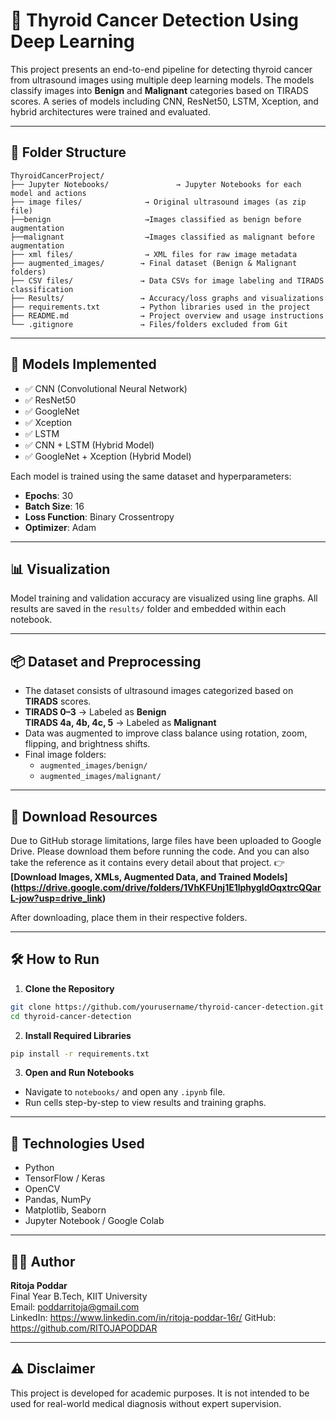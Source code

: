 
# 🧠 Thyroid Cancer Detection Using Deep Learning

This project presents an end-to-end pipeline for detecting thyroid cancer from ultrasound images using multiple deep learning models. The models classify images into **Benign** and **Malignant** categories based on TIRADS scores. A series of models including CNN, ResNet50, LSTM, Xception, and hybrid architectures were trained and evaluated.

---

## 📁 Folder Structure

```
ThyroidCancerProject/
├── Jupyter Notebooks/               → Jupyter Notebooks for each model and actions
├── image files/              → Original ultrasound images (as zip file)
├──benign                     →Images classified as benign before augmentation
├──malignant                  →Images classified as malignant before augmentation
├── xml files/                → XML files for raw image metadata
├── augmented_images/        → Final dataset (Benign & Malignant folders)
├── CSV files/               → Data CSVs for image labeling and TIRADS classification
├── Results/                 → Accuracy/loss graphs and visualizations
├── requirements.txt         → Python libraries used in the project
├── README.md                → Project overview and usage instructions
└── .gitignore               → Files/folders excluded from Git
```

---

## 🧪 Models Implemented

- ✅ CNN (Convolutional Neural Network)
- ✅ ResNet50
- ✅ GoogleNet
- ✅ Xception
- ✅ LSTM
- ✅ CNN + LSTM (Hybrid Model)
- ✅ GoogleNet + Xception (Hybrid Model)

Each model is trained using the same dataset and hyperparameters:
- **Epochs**: 30  
- **Batch Size**: 16  
- **Loss Function**: Binary Crossentropy  
- **Optimizer**: Adam

---

## 📊 Visualization

Model training and validation accuracy are visualized using line graphs. All results are saved in the `results/` folder and embedded within each notebook.

---

## 📦 Dataset and Preprocessing

- The dataset consists of ultrasound images categorized based on **TIRADS** scores.
- **TIRADS 0–3** → Labeled as **Benign**  
  **TIRADS 4a, 4b, 4c, 5** → Labeled as **Malignant**
- Data was augmented to improve class balance using rotation, zoom, flipping, and brightness shifts.
- Final image folders:  
  - `augmented_images/benign/`  
  - `augmented_images/malignant/`

---

## 🔗 Download Resources

Due to GitHub storage limitations, large files have been uploaded to Google Drive. Please download them before running the code.
And you can also take the reference as it contains every detail about that project.
👉 **[Download Images, XMLs, Augmented Data, and Trained Models]
(https://drive.google.com/drive/folders/1VhKFUnj1E1lphygldOqxtrcQQarL-jow?usp=drive_link)**  


After downloading, place them in their respective folders.

---

## 🛠 How to Run

1. **Clone the Repository**
```bash
git clone https://github.com/yourusername/thyroid-cancer-detection.git
cd thyroid-cancer-detection
```

2. **Install Required Libraries**
```bash
pip install -r requirements.txt
```

3. **Open and Run Notebooks**
- Navigate to `notebooks/` and open any `.ipynb` file.
- Run cells step-by-step to view results and training graphs.

---

## 🧠 Technologies Used

- Python
- TensorFlow / Keras
- OpenCV
- Pandas, NumPy
- Matplotlib, Seaborn
- Jupyter Notebook / Google Colab

---

## 🙋‍♀️ Author

**Ritoja Poddar**  
Final Year B.Tech, KIIT University  
Email: poddarritoja@gmail.com  
LinkedIn: https://www.linkedin.com/in/ritoja-poddar-16r/ 
GitHub: https://github.com/RITOJAPODDAR

---

## ⚠️ Disclaimer

This project is developed for academic purposes. It is not intended to be used for real-world medical diagnosis without expert supervision.
